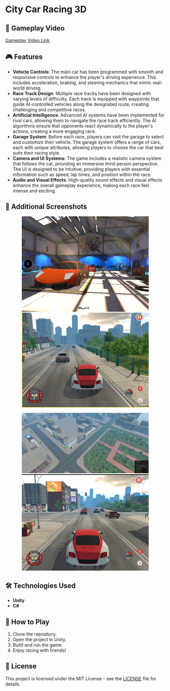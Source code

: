 # City Car Racing 3D

## 🎥 Gameplay Video

[Gameplay Video Link](https://github.com/user-attachments/assets/31e8ed9b-3815-40a0-b8d6-33e56eda5f7b)

## 🎮 Features

- **Vehicle Controls**: The main car has been programmed with smooth and responsive controls to enhance the player's driving experience. This includes acceleration, braking, and steering mechanics that mimic real-world driving.
- **Race Track Design**: Multiple race tracks have been designed with varying levels of difficulty. Each track is equipped with waypoints that guide AI-controlled vehicles along the designated route, creating challenging and competitive races.
- **Artificial Intelligence**: Advanced AI systems have been implemented for rival cars, allowing them to navigate the race track efficiently. The AI algorithms ensure that opponents react dynamically to the player's actions, creating a more engaging race.
- **Garage System**: Before each race, players can visit the garage to select and customize their vehicle. The garage system offers a range of cars, each with unique attributes, allowing players to choose the car that best suits their racing style.
- **Camera and UI Systems**: The game includes a realistic camera system that follows the car, providing an immersive third-person perspective. The UI is designed to be intuitive, providing players with essential information such as speed, lap times, and position within the race.
- **Audio and Visual Effects**: High-quality sound effects and visual effects enhance the overall gameplay experience, making each race feel intense and exciting.

## 📸 Additional Screenshots

<p align="center">
  <img src="https://github.com/SERAP-KEREM/City-Car-Racing-3D/blob/main/Assets/GameImages/1.png" alt="Game Screenshot 1" width="400">
  <img src="https://github.com/SERAP-KEREM/City-Car-Racing-3D/blob/main/Assets/GameImages/2.png" alt="Game Screenshot 2" width="400">
</p>
<p align="center">
  <img src="https://github.com/SERAP-KEREM/City-Car-Racing-3D/blob/main/Assets/GameImages/3.png" alt="Game Screenshot 3" width="400">
  <img src="https://github.com/SERAP-KEREM/City-Car-Racing-3D/blob/main/Assets/GameImages/4.png" alt="Game Screenshot 4" width="400">
</p>


## 🛠 Technologies Used

- **Unity**
- **C#**

## 🔧 How to Play

1. Clone the repository.
2. Open the project in Unity.
3. Build and run the game.
4. Enjoy racing with friends!

## 📄 License
This project is licensed under the MIT License - see the [LICENSE](https://github.com/SERAP-KEREM/SERAP-KEREM/blob/main/MIT%20License.txt) file for details.
